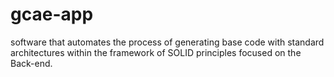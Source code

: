 # gcae-app
software that automates the process of generating base code with standard architectures within the framework of SOLID principles focused on the Back-end.
